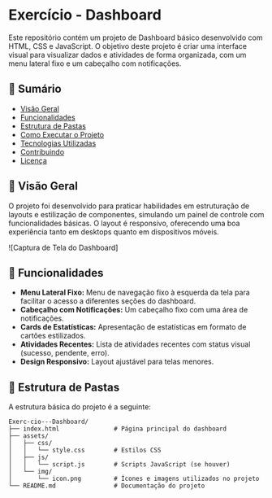 # Exercício - Dashboard

Este repositório contém um projeto de Dashboard básico desenvolvido com HTML, CSS e JavaScript. O objetivo deste projeto é criar uma interface visual para visualizar dados e atividades de forma organizada, com um menu lateral fixo e um cabeçalho com notificações.

## 📝 Sumário

- [Visão Geral](#visão-geral)
- [Funcionalidades](#funcionalidades)
- [Estrutura de Pastas](#estrutura-de-pastas)
- [Como Executar o Projeto](#como-executar-o-projeto)
- [Tecnologias Utilizadas](#tecnologias-utilizadas)
- [Contribuindo](#contribuindo)
- [Licença](#licença)

## 📖 Visão Geral

O projeto foi desenvolvido para praticar habilidades em estruturação de layouts e estilização de componentes, simulando um painel de controle com funcionalidades básicas. O layout é responsivo, oferecendo uma boa experiência tanto em desktops quanto em dispositivos móveis.

![Captura de Tela do Dashboard]

## 🚀 Funcionalidades

- **Menu Lateral Fixo:** Menu de navegação fixo à esquerda da tela para facilitar o acesso a diferentes seções do dashboard.
- **Cabeçalho com Notificações:** Um cabeçalho fixo com uma área de notificações.
- **Cards de Estatísticas:** Apresentação de estatísticas em formato de cartões estilizados.
- **Atividades Recentes:** Lista de atividades recentes com status visual (sucesso, pendente, erro).
- **Design Responsivo:** Layout ajustável para telas menores.

## 📁 Estrutura de Pastas

A estrutura básica do projeto é a seguinte:

```plaintext
Exerc-cio---Dashboard/
├── index.html               # Página principal do dashboard
├── assets/
│   ├── css/
│   │   └── style.css        # Estilos CSS
│   ├── js/
│   │   └── script.js        # Scripts JavaScript (se houver)
│   └── img/
│       └── icon.png         # Ícones e imagens utilizados no projeto
└── README.md                # Documentação do projeto
